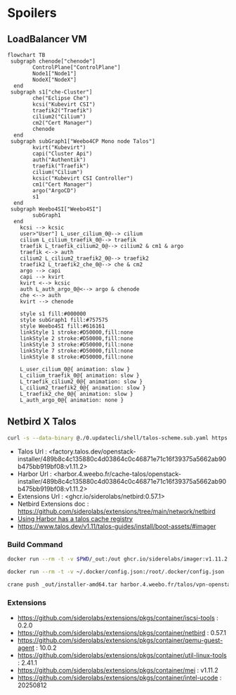 # Spoilers

## LoadBalancer VM

```mermaid
flowchart TB
 subgraph chenode["chenode"]
        ControlPlane["ControlPlane"]
        Node1["Node1"]
        NodeX["NodeX"]
  end
 subgraph s1["che-Cluster"]
        che("Eclipse Che")
        kcsi("Kubevirt CSI")
        traefik2("Traefik")
        cilium2("Cilium")
        cm2("Cert Manager")
        chenode
  end
 subgraph subGraph1["Weebo4CP Mono node Talos"]
        kvirt("Kubevirt")
        capi("Cluster Api")
        auth("Authentik")
        traefik("Traefik")
        cilium("Cilium")
        kcsic("Kubevirt CSI Controller")
        cm1("Cert Manager")
        argo("ArgoCD")
        s1
  end
 subgraph Weebo4SI["Weebo4SI"]
        subGraph1
  end
    kcsi --> kcsic
    user>"User"] L_user_cilium_0@--> cilium
    cilium L_cilium_traefik_0@--> traefik
    traefik L_traefik_cilium2_0@--> cilium2 & cm1 & argo
    traefik <--> auth
    cilium2 L_cilium2_traefik2_0@--> traefik2
    traefik2 L_traefik2_che_0@--> che & cm2
    argo --> capi
    capi --> kvirt
    kvirt <--> kcsic
    auth L_auth_argo_0@<--> argo & chenode
    che <--> auth
    kvirt --> chenode

    style s1 fill:#000000
    style subGraph1 fill:#757575
    style Weebo4SI fill:#616161
    linkStyle 1 stroke:#D50000,fill:none
    linkStyle 2 stroke:#D50000,fill:none
    linkStyle 3 stroke:#D50000,fill:none
    linkStyle 7 stroke:#D50000,fill:none
    linkStyle 8 stroke:#D50000,fill:none

    L_user_cilium_0@{ animation: slow } 
    L_cilium_traefik_0@{ animation: slow } 
    L_traefik_cilium2_0@{ animation: slow } 
    L_cilium2_traefik2_0@{ animation: slow } 
    L_traefik2_che_0@{ animation: slow } 
    L_auth_argo_0@{ animation: none } 

```

## Netbird X Talos

```bash
curl -s --data-binary @./0.updatecli/shell/talos-scheme.sub.yaml https://factory.talos.dev/schematics
```

- Talos Url : <factory.talos.dev/openstack-installer/489b8c4c135880c4d03864c0c46871e71c16f39375a5662ab90b475bb919bf08:v1.11.2>
- Harbor Url : <harbor.4.weebo.fr/cache-talos/openstack-installer/489b8c4c135880c4d03864c0c46871e71c16f39375a5662ab90b475bb919bf08:v1.11.2>
- Extensions Url : <ghcr.io/siderolabs/netbird:0.57.1>
- Netbird Extensions doc : <https://github.com/siderolabs/extensions/tree/main/network/netbird>
- [Using Harbor has a talos cache registry](https://www.talos.dev/v1.11/talos-guides/configuration/pull-through-cache/)
- <https://www.talos.dev/v1.11/talos-guides/install/boot-assets/#imager>

### Build Command

```bash
docker run --rm -t -v $PWD/_out:/out ghcr.io/siderolabs/imager:v1.11.2 installer --platform=openstack --extra-kernel-arg net.ifnames=0 --system-extension-image ghcr.io/siderolabs/netbird:0.57.1 --system-extension-image ghcr.io/siderolabs/iscsi-tools:v0.2.0 --system-extension-image ghcr.io/siderolabs/qemu-guest-agent:10.0.2 --system-extension-image ghcr.io/siderolabs/util-linux-tools:2.41.1 --system-extension-image ghcr.io/siderolabs/mei:v1.11.2 --system-extension-image ghcr.io/siderolabs/intel-ucode:20250812
```

```bash
docker run --rm -t -v ~/.docker/config.json:/root/.docker/config.json -e DOCKER_CONFIG=/root/.docker -v $PWD/_out:/out harbor.4.weebo.fr/cache-ghub/siderolabs/imager:v1.11.2 installer --platform=openstack --extra-kernel-arg net.ifnames=0 --system-extension-image harbor.4.weebo.fr/cache-ghub/siderolabs/netbird:0.57.1 --system-extension-image harbor.4.weebo.fr/cache-ghub/siderolabs/iscsi-tools:v0.2.0 --system-extension-image harbor.4.weebo.fr/cache-ghub/siderolabs/qemu-guest-agent:10.0.2 --system-extension-image harbor.4.weebo.fr/cache-ghub/siderolabs/util-linux-tools:2.41.1 --system-extension-image harbor.4.weebo.fr/cache-ghub/siderolabs/mei:v1.11.2 --system-extension-image harbor.4.weebo.fr/cache-ghub/siderolabs/intel-ucode:20250812
```

```bash
crane push _out/installer-amd64.tar harbor.4.weebo.fr/talos/vpn-openstack/installer:v1.11.2
```

### Extensions

- <https://github.com/siderolabs/extensions/pkgs/container/iscsi-tools> : 0.2.0
- <https://github.com/siderolabs/extensions/pkgs/container/netbird> : 0.57.1
- <https://github.com/siderolabs/extensions/pkgs/container/qemu-guest-agent> : 10.0.2
- <https://github.com/siderolabs/extensions/pkgs/container/util-linux-tools> : 2.41.1
- <https://github.com/siderolabs/extensions/pkgs/container/mei> : v1.11.2
- <https://github.com/siderolabs/extensions/pkgs/container/intel-ucode> : 20250812

